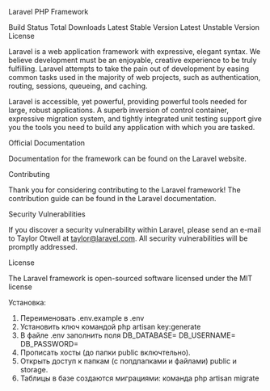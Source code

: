 Laravel PHP Framework

Build Status Total Downloads Latest Stable Version Latest Unstable Version License

Laravel is a web application framework with expressive, elegant syntax. We believe development must be an enjoyable, creative experience to be truly fulfilling. Laravel attempts to take the pain out of development by easing common tasks used in the majority of web projects, such as authentication, routing, sessions, queueing, and caching.

Laravel is accessible, yet powerful, providing powerful tools needed for large, robust applications. A superb inversion of control container, expressive migration system, and tightly integrated unit testing support give you the tools you need to build any application with which you are tasked.

Official Documentation

Documentation for the framework can be found on the Laravel website.

Contributing

Thank you for considering contributing to the Laravel framework! The contribution guide can be found in the Laravel documentation.

Security Vulnerabilities

If you discover a security vulnerability within Laravel, please send an e-mail to Taylor Otwell at taylor@laravel.com. All security vulnerabilities will be promptly addressed.

License

The Laravel framework is open-sourced software licensed under the MIT license

Установка:

1. Переименовать .env.example в .env
2. Установить ключ командой php artisan key:generate
3. В файле .env заполнить поля 
    DB_DATABASE=
    DB_USERNAME=
    DB_PASSWORD=
5. Прописать хосты (до папки public включтельно).
6. Открыть доступ к папкам (с попдпапками и файлами) public и storage.
7. Таблицы в базе создаются миграциями: команда php artisan migrate

